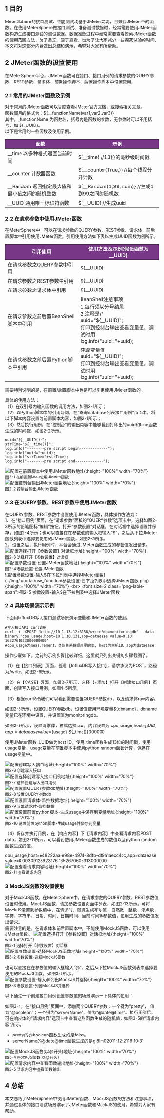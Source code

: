 ## 1 目的
MeterSphere的接口测试、性能测试均基于JMeter实现，且兼容JMeter中的函数。在使用MeterSphere做接口测试、准备测试数据时，经常需要使用JMeter函数构造生成接口测试的测试数据。数据准备过程中经常需要查看摸索JMeter函数的使用范围方法，为了备忘、便于查看，也为了让大家减少一些探究试验的时间，本文将对这部分内容做出总结和演示，希望对大家有所帮助。

## 2 JMeter函数的设置使用
在MeterSphere平台，JMeter函数可在接口、接口用例的请求参数的QUERY参数、REST参数、请求体、前置操作脚本、后置操作脚本中设置使用。

### 2.1 常用的JMeter函数及示例
对于常用的JMeter函数可以百度查看JMeter官方文档，或搜索相关文章。<br>
函数调用的格式为：${__functionName(var1,var2,var3)} <br>
其中，_functionName 为函数名，括号内是函数的参数，无参数时可以不用括号，如 ${_UUID}。<br>
以下是常用的一些函数及使用示例。<br>
<table>
  <td bgcolor="#783887" align="middle" style="font-weight:bold;color: white">
   函数
  </td>
  <td bgcolor="#783887" align="middle" style="font-weight:bold;color: white">
   示例
  </td>
  <tbody>
    <tr>
        <td >__time 以多种格式返回当前时间</td>
        <td >${__time} //13位的毫秒级时间戳</td>
    </tr>
    <tr>
        <td >__counter 计数器函数</td>
        <td >${__counter(True,)} //每个线程分开计数</td>
    </tr>
    <tr>
        <td >__Random 返回指定最大值和最小值之间的随机整数</td>
        <td >${__Random(1,99, num)} //生成1到99之间的随机数</td>
    </tr>
    <tr>
        <td >__UUID 通用唯一标识符函数</td>
        <td >${__UUID} //生成uuid</td>
    </tr>
  </tbody>
</table>  

### 2.2 在请求参数中使用JMeter函数
在MeterSphere中，可以在请求参数的QUERY参数、REST参数、请求体、前后置脚本中引用使用JMeter函数，引用使用方法如下表以生成UUID函数为例所示。
<table>
  <td bgcolor="#783887" align="middle" style="font-weight:bold;color: white">
   引用使用
  </td>
  <td bgcolor="#783887" align="middle" style="font-weight:bold;color: white">
   使用方法及示例(假设函数为__UUID)
  </td>
  <tbody>
    <tr>
        <td >在请求参数之QUERY参数中引用</td>
        <td >${__UUID}</td>
    </tr>
    <tr>
        <td >在请求参数之REST参数中引用</td>
        <td >${__UUID}</td>
    </tr>
    <tr>
        <td >在请求参数之请求体中引用</td>
        <td >${__UUID}</td>
    </tr>
    <tr>
        <td >在请求参数之前后置BeanShell脚本中引用</td>
        <td >BeanShell注意事项 <br>
             1.每行须以分号结尾 <br>
             2.注释是// <br>
             uuid="${__UUID}"; <br>
             打印到控制台输出查看变量值，调试时用 <br>
             log.info("uuid="+uuid);
        </td>
    </tr>
    <tr>
       <td >在请求参数之前后置Python脚本中引用</td>
       <td >获取变量值<br>
            uuid="${__UUID}";<br>
            打印到控制台输出查看变量值，调试时用<br>
            log.info("uuid="+uuid);
       </td>
    </tr>
  </tbody>
</table>  

需要特别说明的是，在前置/后置脚本中也是可以引用使用JMeter函数的。

具体的使用方法：<br>
（1）在双引号内输入函数的调用方法，如图2-1所示； <br>
（2）以Python脚本中的引用为例，在“查询database列表接口用例”页面中，将以下脚本内容设置为前置脚本内容，如图2-1所示；<br>
（3）然后执行用例，在“控制台”的输出内容中能够看到打印出的uuid和time函数生成的时间戳，如图2-2所示。<br>
```
uuid="${__UUID()}";
strTime="${__time()}";
log.info("--------pre script begin-------------");
log.info("uuid="+uuid);
log.info("strTime="+strTime);
log.info("--------pre script end-------------");
```
![配置在前置脚本中使用JMeter函数地址](../img/tutorial/use_function/在前置脚本中使用JMeter函数.png){:height="100%" width="70%"} <br>
<font size=2 class="png-lable-span">图2-1 在前置脚本中使用JMeter函数</font><br>
![配置控制台输出JMeter函数地址](../img/tutorial/use_function/控制台输出JMeter函数.png){:height="100%" width="70%"} <br>
<font size=2 class="png-lable-span">图2-2 控制台输出JMeter函数</font><br>

### 2.3 在QUERY参数、REST参数中使用JMeter函数
在QUERY参数、REST参数中设置使用JMeter函数，具体操作方法为：<br>
1、在“接口用例”页面，在“请求参数”面板的“QUERY参数”选项卡中，选择如图2-3所示的铅笔图标“编辑”按钮，打开“参数设置”对话框，在对话框中选择设置并保存，如图2-4所示；也可以直接在在参数值的输入框输入“\$”，之后从下拉JMeter函数列表中选择要使用的JMeter函数，如图2-5所示。<br>
2、设置之后，执行用例时，平台会通过JMeter函数生成的参数值发出请求。<br>
![配置选择打开【参数设置】对话框地址](../img/tutorial/use_function/选择打开【参数设置】对话框.png){:height="100%" width="70%"} <br>
<font size=2 class="png-lable-span">图2-3 选择打开【参数设置】对话框</font><br>
![配置参数设置-设置JMeter函数地址](../img/tutorial/use_function/参数设置-设置JMeter函数.png){:height="100%" width="70%"} <br>
<font size=2 class="png-lable-span">图2-4 参数设置-设置JMeter函数</font><br>
![配置参数设置-输入$在下拉列表中选择JMeter函数](../img/tutorial/use_function/参数设置-在下拉列表中选择JMeter函数.png){:height="100%" width="70%"} <br>
<font size=2 class="png-lable-span">图2-5 参数设置-输入$在下拉列表中选择JMeter函数</font><br>


### 2.4 具体场景演示示例
下面用InfluxDB写入接口测试场景演示变量和JMeter函数的使用。
```
#写入接口API curl调用
curl -i -XPOST 'http://10.1.13.12:8086/write?db=monitoringdb' --data-binary 'cpu_usage,host=10.1.10.131,app=dataease value=0.10 1632761023000000000'
#cpu_usage为measurement，类似关系数据库里的表, host为主机ID，app为dataease
```

操作步骤如下。之前的示例步骤比较详细，这里就只列出关键的步骤截图了。

（1）在【接口列表】页面，创建【InfluxDB写入接口】，请求协议为POST，路径为/write，如图2-6所示。

（2）在【CASE】页面，如图2-7所示，选择【+添加】打开【创建接口用例】页面，创建写入接口用例，如图4-5所示。

（3）根据curl命令我们可以看到需要设置QUERY参数db，以及请求体raw内容。

如图2-8所示，设置QUERY参数db，设置值使用环境变量${dbname}，dbname变量已在环境中设置，并设置值为monitoringdb。

如图2-9所示，设置请求体，格式选择raw，内容设置为 cpu_usage,host=${_UUID},app=dataease value=${usage} ${_time()}000000 

使用JMeter函数_UUID做为host ID，使用_time函数生成13位的时间戳，使用usage变量，usage变量在前置脚本中使用python random函数计算，保存在usage变量中。

![配置创建写入接口地址](../img/tutorial/use_function/创建写入接口.png){:height="100%" width="70%"} <br>
<font size=2 class="png-lable-span">图2-6 创建写入接口</font><br>
![配置选择创建写入接口用例地址](../img/tutorial/use_function/选择创建写入接口用例.png){:height="100%" width="70%"} <br>
<font size=2 class="png-lable-span">图2-7 选择创建写入接口用例</font><br>
![配置设置QUERY参数db地址](../img/tutorial/use_function/设置QUERY参数db.png){:height="100%" width="70%"} <br>
<font size=2 class="png-lable-span">图2-8 设置QUERY参数db</font><br>
![配置设置请求体-监控数据地址](../img/tutorial/use_function/设置请求体-监控数据.png){:height="100%" width="70%"} <br>
<font size=2 class="png-lable-span">图2-9 设置请求体-监控数据</font><br>
![配置设置前置python脚本-生成usage并保存到变量地址](../img/tutorial/use_function/设置前置python脚本-生成usage并保存到变量.png){:height="100%" width="70%"} <br>
<font size=2 class="png-lable-span">图2-10 设置前置python脚本-生成usage并保存到变量</font><br>

（4）保存并执行用例，在【响应内容】下【请求内容】中查看请求内容POST data，如图2-11所示，可以看到使用JMeter函数生成的数值以及python random函数生成的值。

cpu_usage,host=e48222aa-e98e-4974-8dfb-df9a1aecc4cc,app=dataease value=0.00309123923176 1652670605313000000 <br>
![配置查看请求内容地址](../img/tutorial/use_function/查看请求内容.png){:height="100%" width="70%"} <br>
<font size=2 class="png-lable-span">图2-11 查看请求内容</font><br>

### 3 MockJS函数的设置使用
对于MockJS函数，在MeterSphere中，在请求参数的QUERY参数、REST参数值设置时使用。MockJS函数，请加参数设置页面中列表，如图2-13所示。可将MockJS设置到参数值中，在请求时，随机生成布尔值、自然数、整数、浮点数、字符、字符串、日期、时间、日期时间、当前时间等参数值，使用生成的参数值发出请求。<br>
需要注意的是，在请求体和前后置脚本中，不能使用MockJS函数，可以使用JMeter函数。
![配置选择打开【参数设置】对话框地址](../img/tutorial/use_function/选择打开【参数设置】对话框.png){:height="100%" width="70%"} <br>
<font size=2 class="png-lable-span">图3-1 选择打开【参数设置】对话框</font><br>
![配置参数设置-选择MockJS函数地址](../img/tutorial/use_function/参数设置-选择MockJS函数.png){:height="100%" width="70%"} <br>
<font size=2 class="png-lable-span">图3-2 参数设置-选择MockJS函数</font><br>

也可以直接在在参数值的输入框输入“@”，之后从下拉MockJS函数列表中选择要使用的MockJS函数，如图3-3所示。
![配置参数设置-输入@列出MockJS并选择](../img/tutorial/use_function/参数设置-列出MockJS并选择.png){:height="100%" width="70%"} <br>
<font size=2 class="png-lable-span">图3-3 参数设置-列出MockJS并选择</font><br>

以下通过一个创建接口用例设置参数值的场景演示一下具体的使用：<br>

如图3-4，在“接口用例”页面中，添加两个QUERY参数：一个键为“pretty”， 值为“@boolean”；一个键为“serverName”，值为“@date@time”。执行用例后，可在响应体的“请求内容”选项卡中查看这些函数生成的随机值，如图3-5的“请求内容”所示。

  * pretty的@boolean函数生成的是false。
  * serverName的@date@time函数生成的是gl8Im02011-12-2116:10:31

![配置MockJS函数(以@开头)地址](../img/tutorial/use_function/MockJS函数(以@开头).png){:height="100%" width="70%"} <br>
<font size=2 class="png-lable-span">图3-4 MockJS函数(以@开头)</font><br>
![配置请求内容中查看函数输出地址](../img/tutorial/use_function/请求内容中查看函数输出.png){:height="100%" width="70%"} <br>
<font size=2 class="png-lable-span">图3-5 请求内容中查看函数输出</font><br>

## 4 总结
本文总结了MeterSphere中使用JMeter函数、MockJS函数的方法和注意事项，并通过具体的接口测试场景演示了JMeter函数和MockJS的使用，希望对大家有帮助。